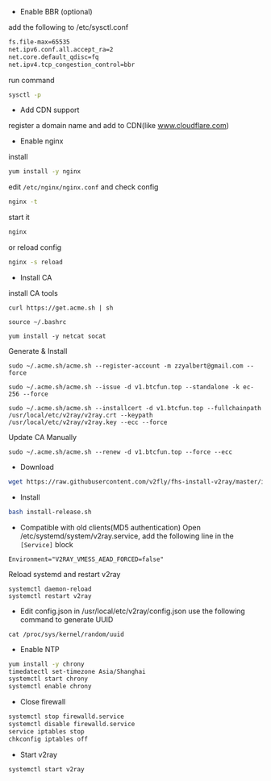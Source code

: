 - Enable BBR (optional)

add the following to /etc/sysctl.conf

```bash
fs.file-max=65535
net.ipv6.conf.all.accept_ra=2
net.core.default_qdisc=fq
net.ipv4.tcp_congestion_control=bbr
```
run command
```bash
sysctl -p
```

- Add CDN support

register a domain name and add to CDN(like www.cloudflare.com)

- Enable nginx

install
```bash
yum install -y nginx
```

edit `/etc/nginx/nginx.conf` and check config
```bash
nginx -t
```

start it
```bash
nginx
```
or reload config
```bash
nginx -s reload
```

- Install CA

install CA tools
```
curl https://get.acme.sh | sh

source ~/.bashrc

yum install -y netcat socat

```

Generate & Install
```
sudo ~/.acme.sh/acme.sh --register-account -m zzyalbert@gmail.com --force

sudo ~/.acme.sh/acme.sh --issue -d v1.btcfun.top --standalone -k ec-256 --force

sudo ~/.acme.sh/acme.sh --installcert -d v1.btcfun.top --fullchainpath /usr/local/etc/v2ray/v2ray.crt --keypath /usr/local/etc/v2ray/v2ray.key --ecc --force

```

Update CA Manually
```
sudo ~/.acme.sh/acme.sh --renew -d v1.btcfun.top --force --ecc
```

- Download
```bash
wget https://raw.githubusercontent.com/v2fly/fhs-install-v2ray/master/install-release.sh
```

- Install
```bash
bash install-release.sh
```

- Compatible with old clients(MD5 authentication)
Open /etc/systemd/system/v2ray.service, add the following line in the `[Service]` block

```
Environment="V2RAY_VMESS_AEAD_FORCED=false"
```

Reload systemd and restart v2ray

```
systemctl daemon-reload
systemctl restart v2ray
```

- Edit config.json in /usr/local/etc/v2ray/config.json
use the following command to generate UUID
```
cat /proc/sys/kernel/random/uuid
```

- Enable NTP
```bash
yum install -y chrony
timedatectl set-timezone Asia/Shanghai
systemctl start chrony
systemctl enable chrony
```

- Close firewall
```bash
systemctl stop firewalld.service
systemctl disable firewalld.service
service iptables stop
chkconfig iptables off
```

- Start v2ray
```bash
systemctl start v2ray
```
